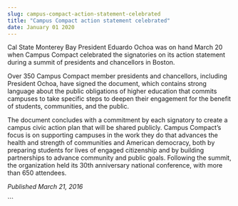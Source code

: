 ```yaml
---
slug: campus-compact-action-statement-celebrated
title: "Campus Compact action statement celebrated"
date: January 01 2020
---
```


  
<p>
  Cal State Monterey Bay President Eduardo Ochoa was on hand March 20 when
  Campus Compact celebrated the signatories on its action statement during a
  summit of presidents and chancellors in Boston.
</p>
<p>
  Over 350 Campus Compact member presidents and chancellors, including President
  Ochoa, have signed the document, which contains strong language about the
  public obligations of higher education that commits campuses to take specific
  steps to deepen their engagement for the benefit of students, communities, and
  the public.
</p>
<p>
  The document concludes with a commitment by each signatory to create a campus
  civic action plan that will be shared publicly. Campus Compact’s focus is on
  supporting campuses in the work they do that advances the health and strength
  of communities and American democracy, both by preparing students for lives of
  engaged citizenship and by building partnerships to advance community and
  public goals. Following the summit, the organization held its 30th anniversary
  national conference, with more than 650 attendees.
</p>
<p><em>Published March 21, 2016</em></p>
```
